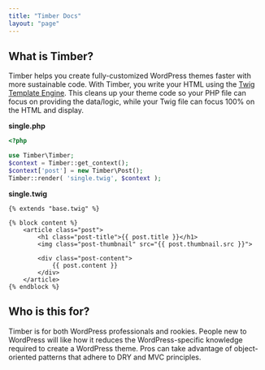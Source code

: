 ```yaml
---
title: "Timber Docs"
layout: "page"
---
```


## What is Timber?

Timber helps you create fully-customized WordPress themes faster with more sustainable code. With Timber, you write your HTML using the [Twig Template Engine](https://twig.symfony.com/). This cleans up your theme code so your PHP file can focus on providing the data/logic, while your Twig file can focus 100% on the HTML and display.

**single.php**

```php
<?php

use Timber\Timber;
$context = Timber::get_context();
$context['post'] = new Timber\Post();
Timber::render( 'single.twig', $context );
```

**single.twig**

```twig
{% extends "base.twig" %}

{% block content %}
	<article class="post">
		<h1 class="post-title">{{ post.title }}</h1>
		<img class="post-thumbnail" src="{{ post.thumbnail.src }}">
		
		<div class="post-content">
			{{ post.content }}
		</div>
	</article>
{% endblock %}
```

## Who is this for?

Timber is for both WordPress professionals and rookies. People new to WordPress will like how it reduces the WordPress-specific knowledge required to create a WordPress theme. Pros can take advantage of object-oriented patterns that adhere to DRY and MVC principles.

